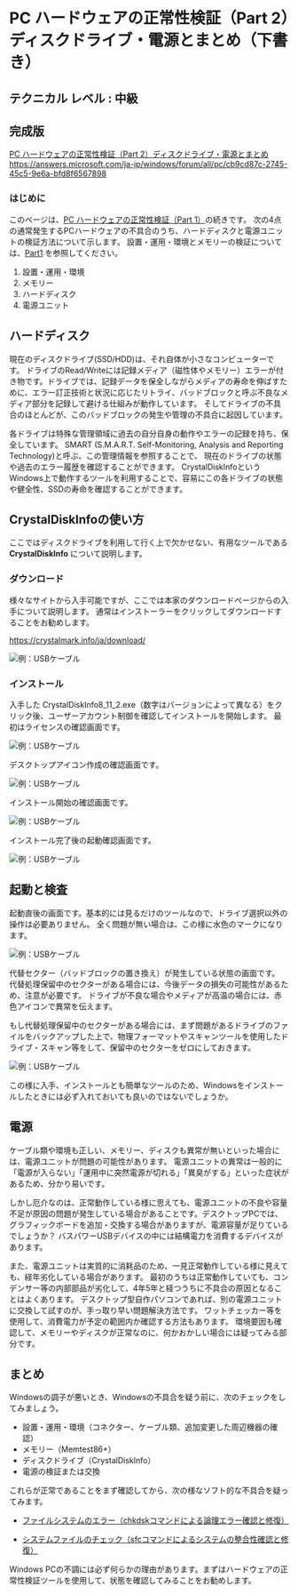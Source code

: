 # PC ハードウェアの正常性検証（Part 2）　ディスクドライブ・電源とまとめ（下書き）

## テクニカル レベル : 中級

## 完成版

[PC ハードウェアの正常性検証（Part 2）ディスクドライブ・電源とまとめ](https://answers.microsoft.com/ja-jp/windows/forum/all/pc/cb9cd87c-2745-45c5-9e6a-bfd8f6567898)
https://answers.microsoft.com/ja-jp/windows/forum/all/pc/cb9cd87c-2745-45c5-9e6a-bfd8f6567898


### はじめに

このページは、[PC ハードウェアの正常性検証（Part 1）](Part1_Environment_Memory.md)の続きです。
次の4点の通常発生するPCハードウェアの不具合のうち、ハードディスクと電源ユニットの検証方法について示します。
設置・運用・環境とメモリーの検証については、[Part1](Part1_Environment_Memory.md) を参照してください。

1. 設置・運用・環境
2. メモリー
3. ハードディスク
4. 電源ユニット

## ハードディスク

現在のディスクドライブ(SSD/HDD)は、それ自体が小さなコンピューターです。
ドライブのRead/Writeには記録メディア（磁性体やメモリー）エラーが付き物です。ドライブでは、記録データを保全しながらメディアの寿命を伸ばすために、エラー訂正技術と状況に応じたリトライ、バッドブロックと呼ぶ不良なメディア部分を記録して避ける仕組みが動作しています。
そしてドライブの不具合のほとんどが、このバッドブロックの発生や管理の不具合に起因しています。

各ドライブは特殊な管理領域に過去の自分自身の動作やエラーの記録を持ち、保全しています。
SMART (S.M.A.R.T. Self-Monitoring, Analysis and Reporting Technology)と呼ぶ、この管理情報を参照することで、
現在のドライブの状態や過去のエラー履歴を確認することができます。
CrystalDiskInfoというWindows上で動作するツールを利用することで、容易にこの各ドライブの状態や健全性、SSDの寿命を確認することができます。

## CrystalDiskInfoの使い方

ここではディスクドライブを利用して行く上で欠かせない、有用なツールである **CrystalDiskInfo** について説明します。

### ダウンロード

様々なサイトから入手可能ですが、ここでは本家のダウンロードページからの入手について説明します。
通常はインストーラーをクリックしてダウンロードすることをお勧めします。

https://crystalmark.info/ja/download/

![例：USBケーブル](diskinfo-1.png)

### インストール

入手した CrystalDiskInfo8_11_2.exe（数字はバージョンによって異なる）をクリック後、ユーザーアカウント制御を確認してインストールを開始します。
最初はライセンスの確認画面です。

![例：USBケーブル](diskinfo-2.png)

デスクトップアイコン作成の確認画面です。

![例：USBケーブル](diskinfo-3.png)

インストール開始の確認画面です。

![例：USBケーブル](diskinfo-4.png)

インストール完了後の起動確認画面です。

![例：USBケーブル](diskinfo-5.png)

## 起動と検査

起動直後の画面です。基本的には見るだけのツールなので、ドライブ選択以外の操作は必要ありません。
全く問題が無い場合は、この様に水色のマークになります。

![例：USBケーブル](diskinfo-6.png)

代替セクター（バッドブロックの置き換え）が発生している状態の画面です。
代替処理保留中のセクターがある場合には、今後データの損失の可能性があるため、注意が必要です。
ドライブが不良な場合やメディアが高温の場合には、赤色アイコンで異常を伝えます。

もし代替処理保留中のセクターがある場合には、まず問題があるドライブのファイルをバックアップした上で、物理フォーマットやスキャンツールを使用したドライブ・スキャン等をして、保留中のセクターをゼロにしておきます。

![例：USBケーブル](diskinfo-7.png)

この様に入手、インストールとも簡単なツールのため、Windowsをインストールしたときには必ず入れておいても良いのではないでしょうか。

## 電源
ケーブル類や環境も正しい、メモリー、ディスクも異常が無いといった場合には、電源ユニットが問題の可能性があります。
電源ユニットの異常は一般的に「電源が入らない」「運用中に突然電源が切れる」「異臭がする」といった症状があるため、分かり易いです。

しかし厄介なのは、正常動作している様に思えても、電源ユニットの不良や容量不足が原因の問題が発生している場合があることです。デスクトップPCでは、グラフィックボードを追加・交換する場合がありますが、電源容量が足りているでしょうか？
バスパワーUSBデバイスの中には結構電力を消費するデバイスがあります。

また、電源ユニットは実質的に消耗品のため、一見正常動作している様に見えても、経年劣化している場合があります。
最初のうちは正常動作していても、コンデンサー等の内部部品が劣化して、4年5年と経つうちに不具合の原因となることはよくあります。
デスクトップ型自作パソコンであれば、別の電源ユニットに交換して試すのが、手っ取り早い問題解決方法です。
ワットチェッカー等を使用して、消費電力が予定の範囲内か確認する方法もあります。
環境要因も確認して、メモリーやディスクが正常なのに、何かおかしい場合には疑ってみる部分です。

## まとめ
Windowsの調子が悪いとき、Windowsの不具合を疑う前に、次のチェックをしてみましょう。
- 設置・運用・環境（コネクター、ケーブル類、追加変更した周辺機器の確認）
- メモリー（Memtest86+）
- ディスクドライブ（CrystalDiskInfo）
- 電源の検証または交換

これらが正常であることをまず確認してから、次の様なソフト的な不具合を疑ってみます。

- [ファイルシステムのエラー（chkdskコマンドによる論理エラー確認と修復）](https://docs.microsoft.com/ja-jp/windows-server/administration/windows-commands/chkdsk?WT.mc_id=WDIT-MVP-35878)

- [システムファイルのチェック（sfcコマンドによるシステムの整合性確認と修復）](https://docs.microsoft.com/ja-jp/windows-server/administration/windows-commands/sfc?WT.mc_id=WDIT-MVP-35878)

Windows PCの不調には必ず何らかの理由があります。まずはハードウェアの正常性検証ツールを使用して、状態を確認してみることをお勧めします。
